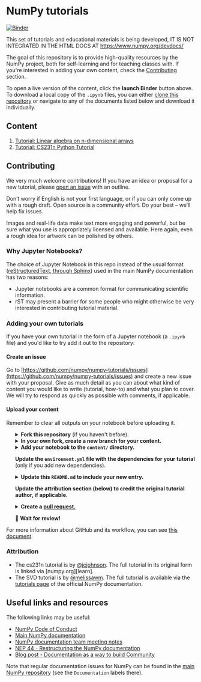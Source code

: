 # NumPy tutorials

[![Binder](http://mybinder.org/badge_logo.svg)](http://mybinder.org/v2/gh/numpy/numpy-tutorials/master?urlpath=lab/tree/content)

This set of tutorials and educational materials is being developed,
IT IS NOT INTEGRATED IN THE HTML DOCS AT https://www.numpy.org/devdocs/

The goal of this repository is to provide high-quality resources by the
NumPy project, both for self-learning and for teaching classes with. If you're
interested in adding your own content, check the [Contributing](#contributing)
section.

To open a live version of the content, click the **launch Binder** button above.
To download a local copy of the `.ipynb` files, you can either
[clone this repository](https://docs.github.com/en/github/creating-cloning-and-archiving-repositories/cloning-a-repository)
or navigate to any of the documents listed below and download it individually.

## Content

1. [Tutorial: Linear algebra on n-dimensional arrays](content/tutorial-svd.ipynb)
2. [Tutorial: CS231n Python Tutorial](content/cs231_tutorial.ipynb)

## Contributing

We very much welcome contributions! If you have an idea or proposal for a new
tutorial, please [open an issue](https://github.com/numpy/numpy-tutorials/issues)
with an outline. 

Don’t worry if English is not your first language, or if you can only come up
with a rough draft. Open source is a community effort. Do your best – we’ll help
fix issues.

Images and real-life data make text more engaging and powerful, but be sure what
you use is appropriately licensed and available. Here again, even a rough idea
for artwork can be polished by others.

### Why Jupyter Notebooks?

The choice of Jupyter Notebook in this repo instead of the usual format 
([reStructuredText, through Sphinx](https://www.sphinx-doc.org/en/master/usage/restructuredtext/index.html))
used in the main NumPy documentation has two reasons:

 * Jupyter notebooks are a common format for communicating scientific
   information.
 * rST may present a barrier for some people who might otherwise be very
   interested in contributing tutorial material.

### Adding your own tutorials

If you have your own tutorial in the form of a Jupyter notebook (a `.ipynb`
file) and you'd like to try add it out to the repository:

#### Create an issue

Go to [https://github.com/numpy/numpy-tutorials/issues](https://github.com/numpy/numpy-tutorials/issues) and create a new issue with your proposal. Give as much detail as you can about what kind of content you would like to write (tutorial, how-to) and what you plan to cover. We will try to respond as quickly as possible with comments, if applicable.

#### Upload your content

Remember to clear all outputs on your notebook before uploading it. 

<ul>
<details>
    <summary>
        <b>Fork this repository</b> (if you haven't before).
    </summary>
    <img src="images/01-fork.gif" width=80% height=80%>
</details>
    
<details>
    <summary>
        <b>In your own fork, create a new branch for your content.</b>
    </summary>
    <img src="images/02-create_new_branch.gif" width=80% height=80%>
</details>

<details>
    <summary>
        <b>Add your notebook to the <code>content/</code> directory.</b>
    </summary>
    <img src="images/03-upload.gif" width=80% height=80%>
</details>

<b>Update the <code>environment.yml</code> file with the dependencies for your tutorial</b>
(only if you add new dependencies).

<details>
    <summary>
        <b>Update this <code>README.md</code> to include your new entry.</b>
    </summary>
    <img src="images/04-add_to_readme.gif" width=80% height=80%>
</details>

<b>Update the attribution section (below) to credit the original tutorial
author, if applicable.</b>

<details>
    <summary>
        <b>Create a <a href="https://docs.github.com/en/github/collaborating-with-issues-and-pull-requests/about-pull-requests">pull request.</a></b>
    </summary>
    <img src="images/05-create_PR.gif" width=80% height=80%>
</details>

:tada: <b>Wait for review!</b>
</ul>

For more information about GitHub and its workflow, you can see
[this document](https://docs.github.com/en/github/collaborating-with-issues-and-pull-requests).

### Attribution

 - The cs231n tutorial is by [@jcjohnson][jj]. The full tutorial in 
   its original form is linked via [numpy.org][learn].
 - The SVD tutorial is by [@melissawm][mwm]. The full tutorial is available
   via the [tutorials page][np_tutorials] of the official NumPy documentation.

[jj]: https://github.com/jcjohnson
[mwm]: https://github.com/melissawm
[np_tutorials]: https://numpy.org/devdocs/user/tutorials_index.html

## Useful links and resources

The following links may be useful:

- [NumPy Code of Conduct](https://numpy.org/doc/stable/dev/conduct/code_of_conduct.html)
- [Main NumPy documentation](https://numpy.org/doc/stable/)
- [NumPy documentation team meeting notes](https://hackmd.io/oB_boakvRqKR-_2jRV-Qjg?both)
- [NEP 44 - Restructuring the NumPy documentation](https://numpy.org/neps/nep-0044-restructuring-numpy-docs.html)
- [Blog post - Documentation as a way to build Community](https://labs.quansight.org/blog/2020/03/documentation-as-a-way-to-build-community/)

Note that regular documentation issues for NumPy can be found in the [main NumPy
repository](https://github.com/numpy/numpy/issues) (see the `Documentation`
labels there). 

